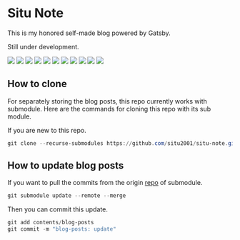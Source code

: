 # Situ Note

This is my honored self-made blog powered by Gatsby.

Still under development.

![](https://img.shields.io/badge/JavaScript-F7DF1E?style=for-the-badge&logo=javascript&logoColor=white)
![](https://img.shields.io/badge/TypeScript-3178C6?style=for-the-badge&logo=typescript&logoColor=white)
![](https://img.shields.io/badge/Gatsby-663399?style=for-the-badge&logo=gatsby&logoColor=white)
![](https://img.shields.io/badge/Markdown-000000?style=for-the-badge&logo=markdown&logoColor=white)
![](https://img.shields.io/badge/React-61DAFB?style=for-the-badge&logo=react&logoColor=white)
![](https://img.shields.io/badge/CSS3-1572B6?style=for-the-badge&logo=css3&logoColor=white)
![](https://img.shields.io/badge/Tailwind_CSS-38B2AC?style=for-the-badge&logo=tailwind-css&logoColor=white)
![](https://img.shields.io/badge/Styled_Components-DB7093?style=for-the-badge&logo=styled-components&logoColor=white)
![](https://img.shields.io/badge/PostCSS-DD3A0A?style=for-the-badge&logo=postcss&logoColor=white)
![](https://img.shields.io/badge/ESLint-4B32C3?style=for-the-badge&logo=ESLint&logoColor=white)
![](https://img.shields.io/badge/Prettier-F7B93E?style=for-the-badge&logo=prettier&logoColor=white)

## How to clone

For separately storing the blog posts, this repo currently works with submodule. Here are the commands for cloning this repo with its sub module.

If you are new to this repo.

```powershell
git clone --recurse-submodules https://github.com/situ2001/situ-note.git
```

## How to update blog posts

If you want to pull the commits from the origin [repo](https://github.com/situ2001/blog-posts) of submodule.

```powershell
git submodule update --remote --merge
```

Then you can commit this update.

```powershell
git add contents/blog-posts
git commit -m "blog-posts: update"
```

